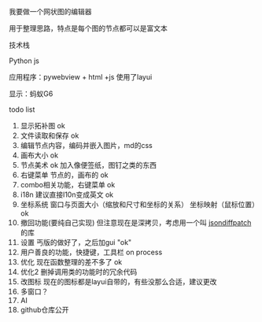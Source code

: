 我要做一个网状图的编辑器

用于整理思路，特点是每个图的节点都可以是富文本

技术栈

Python js

应用程序：pywebview + html +js 使用了layui

显示：蚂蚁G6

todo list

1. 显示拓补图 ok
2. 文件读取和保存 ok
3. 编辑节点内容，编码并嵌入图片，md的css
4. 画布大小 ok
5. 节点美术 ok 加入像便签纸，图钉之类的东西
6. 右键菜单 节点的，画布的 ok
7. combo相关功能，右键菜单 ok
8. i18n 建议直接l10n变成英文 ok
9. 坐标系统 窗口与页面大小（缩放和尺寸和坐标的关系） 坐标映射（鼠标位置）ok
10. 撤回功能(要纯自己实现) 但注意现在是深拷贝，考虑用一个叫 [jsondiffpatch](https://github.com/benjamine/jsondiffpatch)的库
11. 设置 丐版的做好了，之后加gui "ok"
12. 用户善良的功能，快捷键，工具栏 on process
13. 优化 现在函数整理的差不多了 ok
14. 优化2 删掉调用类的功能时的冗余代码
15. 改图标 现在的图标都是layui自带的，有些没那么合适，建议更改
16. 多窗口？
17. AI
18. github仓库公开